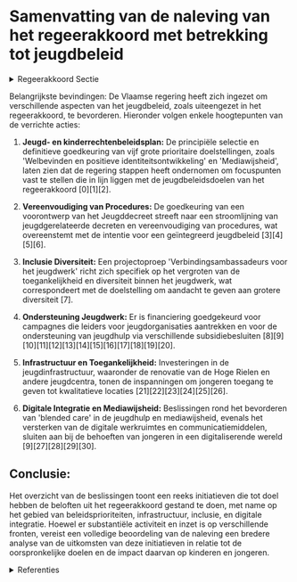 # Samenvatting van de naleving van het regeerakkoord met betrekking tot jeugdbeleid

<details>
        <summary>Regeerakkoord Sectie </summary>
        <p>5.3 Jeugd 1 Kinderen en jongeren verdienen alle kansen en ruimte om te spelen en zichzelf te ontplooien. Vlaanderen zet in op een kind-vriendelijke samenleving, waar de rechten van het kind centraal staan en waar kinderen voluit deel zijn van onze maatschappij. 2 We zorgen dat de stem van kinderen en jongeren wordt gehoord. Kinderen en jongeren kunnen via adviesorganen invloed uitoefenen op het beleid. Op Vlaams niveau is dat de Vlaamse jeugdraad die via de Ambrassade ondersteund wordt. De Vlaamse jeugdraad streeft in haar samenstelling actief naar een representativiteit van de brede doorsnede van de Vlaamse jeugd. De Vlaamse jeugdraad verspreidt daartoe onder meer haar oproep tot kandidaatstelling en de informatie om te stemmen voor een nieuwe jeugdraad ruimer bij de Vlaamse jeugd. De Vlaamse regering treedt in overleg met de Vlaamse Jeugdraad om dit te realiseren. 3 Jeugdwerk is meer dan vrijetijdsbesteding voor kinderen en jongeren. We willen een versterking van het jeugdwerk. Er is een uitbreiding van de capaciteit nodig. We willen hierbij aandacht geven aan de grotere diversiteit (kinderen en jongeren met een beperking, met een lage opleiding, in armoede, met etnisch culturele achtergrond en LGBTQ+-jongeren) bij de huidige generatie kinderen. Alle kinderen en jongeren moeten kunnen deelnemen aan een jeugdbeweging of vrijetijdsactiviteiten in het jeugdwerk. Hiertoe rollen we samen met de jeugdsector concrete beleidsmaatregelen uit. We willen hierbij waakzaam blijven om het jeugdwerk niet te instrumentaliseren voor de realisatie van maatschappelijke doelstellingen. 4 We zetten verder in op een geïntegreerd jeugdbeleid. We maken werk van een beleid voor kinderen en jongeren over de verschillende beleidsdomeinen heen en we kijken erop toe dat andere sectoren voldoende aandacht hebben voor de belangen van kinderen en jongeren. 5 Waar het Vlaamse Jeugd- en Kinder-rechtenbeleidsplan vroeger nog een hele lijst van kleine en grote maatregelen betrof zullen we nu focussen op 5 prioriteiten die in samenspraak met de jeugdsector worden opgesteld. De Minister van Jeugd houdt de coördinatie in handen voor alles wat met jeugd te maken heeft over de beleidsdo-meinen heen. 6 We erkennen het belang van het lokaal jeugdbeleid en de rol van de lokale jeugd-raad. We behouden en versterken het label ‘kindvriendelijke steden en gemeenten’, wat de lokale focus voor kinderen en jongeren moet vergroten. Gemeenten die dit label willen behalen, moeten aantonen dat ze het verdienen door inspanningen te leveren voor hun jongste burgers over verschillende beleidsdomeinen heen. 7 Op vlak van jeugdinformatie bena-drukken we het belang van kwaliteitsvolle informatie naar kinderen en jongeren. We blijven inzetten op de kennis en expertise aanwezig in de jeugdsector en moedigen de inzet ervan in andere sectoren aan. We blijven investeren in de verdere ontwikke-ling van het informatie- en communicatie-platform WAT WAT. 8 We erkennen het belang van ons jeugd-werk voor ons Vlaams sociaal weefsel. Vlaanderen wordt wereldwijd geroemd om hun specifieke jeugdwerking die vanuit de samenleving is gegroeid. Het sociaal engage-ment die de jongeren hier opnemen en de vrienden die ze hier maken, zijn vaak blijvend voor de rest van hun leven. Vele jongeren willen wel lid zijn van een jeugdorganisatie. Maar de stap om engagement op te nemen is groot. De hogere verwachtingen maken de drempel om ‘leider te worden’ van een groep groter. Als leider ontwikkel je echter vaardig-heden en competenties die ook later in een werkomgeving van pas komen. Jeugdorganisaties zorgen, net zoals sport-clubs en andere verengingen, voor een betere sociale inclusie in onze samenleving. Heel wat jeugdbewegingen kunnen de toestroom van nieuwe leden niet aan met de huidige infrastructuur en leiding. We ondersteunen daarom jeugdorganisaties bij het opzetten van campagnes om leiders aan te trekken. We willen hier de nodige aandacht aan besteden en verdere ondersteuning bieden. De Vlaamse regering neemt daarbij ook het initiatief om de procedure voor kader-vorming te vereenvoudigen zonder daarbij aan de kwaliteit van die vorming te raken. 9 Voor jongeren is de digitale wereld, gaming en sociale media heel belangrijk in hun dagelijks leven. In samenspraak met de Vlaamse Jeugdraad en de gamessector bekijken we hoe we jongeren nog meer mediawijs kunnen maken. 10 Jeugdhuizen en jeugdlokalen vormen een belangrijk onderdeel van de leefwereld van jongeren. Vlaanderen ondersteunt de verschillende werkingen hieromtrent verder, o.a. via het decreet bovenlokaal jeugdwerk, jeugdhuizen en jeugdwerk voor bijzondere doelgroepen. We voorzien ook een evaluatie van de eerste uitrol van dit nieuwe decreet. 11 Met het sportinfrastructuurplan van vorige legislatuur als voorbeeld plannen we een structurele aanpak voor bovenlokale jeugdinfrastructuur en bouwen een lange-termijnvisie uit. 12 We ondersteunen de multifunctionali-teit van gebouwen zodat ook jongeren gebruik kunnen maken van sporthallen of gemeenschapscentra. We zetten in op een vlottere toegang tot leegstaande (publieke) ruimte voor projecten en activiteiten. Centra en sites waar jongeren leren onder-nemen, bepaalde vaardigheden kunnen ontwikkelen of artistiek willen bezig zijn willen we promoten. Vanuit de Vlaamse overheid bundelen we de goede voor-beelden en stellen we die aan de lokale overheden ter beschikking. 13 Samen met de aanbieders van onderwijs en met sportactoren werken we vanuit jeugdbeleid aan de verdere uitbouw van actieve en gedeelde speelplaatsen. Daar naast willen we de speelplaatsen van scholen voor sport en spel openstellen voor het jeugdwerk en de bredere lokale gemeenschap. 14 Jeugdtoerisme is een belangrijk onder-deel van het Sociaal Toerisme in Vlaanderen. Het Masterplan draagt concreet bij aan de verdere versterking van jeugdtoerisme in Vlaanderen. We houden het aanbod bij de uitleendienst kampeermateriaal op peil. 15 We blijven inzetten op het ondersteunen van jeugdkampen door jeugdbewegingen en jeugdorganisaties. We maken een vervolg op het masterplan Bivakplaatsen en werken aan een vervolgplan waarmee we blijven streven om ieder kind de mogelijkheid te geven op kamp te gaan en om voldoende middelen te voorzien voor centra en huizen. In aansluiting op de evaluatie van het decreet jeugd- toerisme en met de verderzetting van het master-plan bivakplaatsen werken we aan naar een helder en geactualiseerd nieuw kader voor jeugdverblijven. </p>
        </details> 

Belangrijkste bevindingen:
De Vlaamse regering heeft zich ingezet om verschillende aspecten van het jeugdbeleid, zoals uiteengezet in het regeerakkoord, te bevorderen. Hieronder volgen enkele hoogtepunten van de verrichte acties:

1. **Jeugd- en kinderrechtenbeleidsplan:** De principiële selectie en definitieve goedkeuring van vijf grote prioritaire doelstellingen, zoals 'Welbevinden en positieve identiteitsontwikkeling' en 'Mediawijsheid', laten zien dat de regering stappen heeft ondernomen om focuspunten vast te stellen die in lijn liggen met de jeugdbeleidsdoelen van het regeerakkoord \[0\]\[1\]\[2\].

2. **Vereenvoudiging van Procedures:** De goedkeuring van een voorontwerp van het Jeugddecreet streeft naar een stroomlijning van jeugdgerelateerde decreten en vereenvoudiging van procedures, wat overeenstemt met de intentie voor een geïntegreerd jeugdbeleid \[3\]\[4\]\[5\]\[6\].

3. **Inclusie Diversiteit:** Een projectoproep 'Verbindingsambassadeurs voor het jeugdwerk' richt zich specifiek op het vergroten van de toegankelijkheid en diversiteit binnen het jeugdwerk, wat correspondeert met de doelstelling om aandacht te geven aan grotere diversiteit \[7\].

4. **Ondersteuning Jeugdwerk:** Er is financiering goedgekeurd voor campagnes die leiders voor jeugdorganisaties aantrekken en voor de ondersteuning van jeugdhulp via verschillende subsidiebesluiten \[8\]\[9\]\[10\]\[11\]\[12\]\[13\]\[14\]\[15\]\[16\]\[17\]\[18\]\[19\]\[20\].

5. **Infrastructuur en Toegankelijkheid:** Investeringen in de jeugdinfrastructuur, waaronder de renovatie van de Hoge Rielen en andere jeugdcentra, tonen de inspanningen om jongeren toegang te geven tot kwalitatieve locaties \[21\]\[22\]\[23\]\[24\]\[25\]\[26\].

6. **Digitale Integratie en Mediawijsheid:** Beslissingen rond het bevorderen van 'blended care' in de jeugdhulp en mediawijsheid, evenals het versterken van de digitale werkruimtes en communicatiemiddelen, sluiten aan bij de behoeften van jongeren in een digitaliserende wereld \[9\]\[27\]\[28\]\[29\]\[30\].

## Conclusie:
Het overzicht van de beslissingen toont een reeks initiatieven die tot doel hebben de beloften uit het regeerakkoord gestand te doen, met name op het gebied van beleidsprioriteiten, infrastructuur, inclusie, en digitale integratie. Hoewel er substantiële activiteit en inzet is op verschillende fronten, vereist een volledige beoordeling van de naleving een bredere analyse van de uitkomsten van deze initiatieven in relatie tot de oorspronkelijke doelen en de impact daarvan op kinderen en jongeren.

<details>
        <summary> Referenties</summary>
        **[\[0\]](https://beslissingenvlaamseregering.vlaanderen.be/?search=Vlaams%20jeugd-%20en%20kinderrechtenbeleidsplan%3A%20vijf%20prioritaire%20doelstellingen&dateOption=select&startDate=2020-03-13T09%3A00%3A00Z&endDate=2020-03-13T09%3A00%3A00Z)** : **(2020-03-13)** Vlaams jeugd- en kinderrechtenbeleidsplan: vijf prioritaire doelstellingen 

**[\[1\]](https://beslissingenvlaamseregering.vlaanderen.be/?search=Vlaams%20jeugd-%20en%20kinderrechtenbeleidsplan%3A%20vijf%20prioritaire%20doelstellingen&dateOption=select&startDate=2020-02-07T09%3A00%3A00Z&endDate=2020-02-07T09%3A00%3A00Z)** : **(2020-02-07)** Vlaams jeugd- en kinderrechtenbeleidsplan: vijf prioritaire doelstellingen 

**[\[2\]](https://beslissingenvlaamseregering.vlaanderen.be/?search=Vlaams%20jeugd-%20en%20kinderrechtenbeleidsplan%20%28JKP%29&dateOption=select&startDate=2020-09-25T08%3A00%3A00Z&endDate=2020-09-25T08%3A00%3A00Z)** : **(2020-09-25)** Vlaams jeugd- en kinderrechtenbeleidsplan (JKP) 

**[\[3\]](https://beslissingenvlaamseregering.vlaanderen.be/?search=Voorontwerp%20van%20decreet%20over%20het%20jeugd-%20en%20kinderrechtenbeleid%20en%20de%20ondersteuning%20van%20het%20jeugdwerk&dateOption=select&startDate=2023-03-31T08%3A00%3A00Z&endDate=2023-03-31T08%3A00%3A00Z)** : **(2023-03-31)** Voorontwerp van decreet over het jeugd- en kinderrechtenbeleid en de ondersteuning van het jeugdwerk 

**[\[4\]](https://beslissingenvlaamseregering.vlaanderen.be/?search=Voorontwerp%20van%20decreet%20over%20het%20jeugd-%20en%20kinderrechtenbeleid%20en%20de%20ondersteuning%20van%20het%20jeugdwerk&dateOption=select&startDate=2023-01-27T09%3A00%3A00Z&endDate=2023-01-27T09%3A00%3A00Z)** : **(2023-01-27)** Voorontwerp van decreet over het jeugd- en kinderrechtenbeleid en de ondersteuning van het jeugdwerk 

**[\[5\]](https://beslissingenvlaamseregering.vlaanderen.be/?search=Ontwerpdecreet%20over%20het%20jeugd-%20en%20kinderrechtenbeleid%20en%20de%20ondersteuning%20van%20het%20jeugdwerk&dateOption=select&startDate=2023-06-30T08%3A00%3A00Z&endDate=2023-06-30T08%3A00%3A00Z)** : **(2023-06-30)** Ontwerpdecreet over het jeugd- en kinderrechtenbeleid en de ondersteuning van het jeugdwerk 

**[\[6\]](https://beslissingenvlaamseregering.vlaanderen.be/?search=Bekrachtiging%20en%20afkondiging%20decreet%20over%20het%20jeugd-%20en%20kinderrechtenbeleid%20en%20de%20ondersteuning%20van%20het%20jeugdwerk&dateOption=select&startDate=2023-11-23T16%3A00%3A00Z&endDate=2023-11-23T16%3A00%3A00Z)** : **(2023-11-23)** Bekrachtiging en afkondiging decreet over het jeugd- en kinderrechtenbeleid en de ondersteuning van het jeugdwerk 

**[\[7\]](https://beslissingenvlaamseregering.vlaanderen.be/?search=Projectoproep%20%E2%80%98Verbindingsambassadeurs%20voor%20het%20jeugdwerk%E2%80%99&dateOption=select&startDate=2020-10-23T08%3A00%3A00Z&endDate=2020-10-23T08%3A00%3A00Z)** : **(2020-10-23)** Projectoproep ‘Verbindingsambassadeurs voor het jeugdwerk’ 

**[\[8\]](https://beslissingenvlaamseregering.vlaanderen.be/?search=Uitvoeringsbesluit%20decreet%20over%20het%20jeugd-%20en%20kinderrechtenbeleid%20en%20de%20ondersteuning%20van%20het%20jeugdwerk&dateOption=select&startDate=2023-07-14T08%3A00%3A00Z&endDate=2023-07-14T08%3A00%3A00Z)** : **(2023-07-14)** Uitvoeringsbesluit decreet over het jeugd- en kinderrechtenbeleid en de ondersteuning van het jeugdwerk 

**[\[9\]](https://beslissingenvlaamseregering.vlaanderen.be/?search=Plan%20Vlaamse%20Veerkracht%3A%20Blended%20care%20jeugdhulp&dateOption=select&startDate=2021-06-18T08%3A00%3A00Z&endDate=2021-06-18T08%3A00%3A00Z)** : **(2021-06-18)** Plan Vlaamse Veerkracht: Blended care jeugdhulp 

**[\[10\]](https://beslissingenvlaamseregering.vlaanderen.be/?search=Wijziging%20decreet%20rechtspositie%20minderjarige%20in%20de%20integrale%20jeugdhulp&dateOption=select&startDate=2023-10-13T08%3A00%3A00Z&endDate=2023-10-13T08%3A00%3A00Z)** : **(2023-10-13)** Wijziging decreet rechtspositie minderjarige in de integrale jeugdhulp 

**[\[11\]](https://beslissingenvlaamseregering.vlaanderen.be/?search=Crisis-%20en%20investeringsplan%20jeugdhulpverlening%3A%20subsidies%20samenwerkingsverbanden%20%E2%80%981Gezin%2C%201Plan%E2%80%99&dateOption=select&startDate=2023-11-10T09%3A00%3A00Z&endDate=2023-11-10T09%3A00%3A00Z)** : **(2023-11-10)** Crisis- en investeringsplan jeugdhulpverlening: subsidies samenwerkingsverbanden ‘1Gezin, 1Plan’ 

**[\[12\]](https://beslissingenvlaamseregering.vlaanderen.be/?search=Jeugdhulp%3A%20verhoging%20subsidie%20residenti%C3%ABle%20module%20GES%2B%2C%20effici%C3%ABntiewinsten%20subsidies%20en%20uitvoering%20VIA5&dateOption=select&startDate=2020-12-11T09%3A00%3A00Z&endDate=2020-12-11T09%3A00%3A00Z)** : **(2020-12-11)** Jeugdhulp: verhoging subsidie residentiële module GES+, efficiëntiewinsten subsidies en uitvoering VIA5 

**[\[13\]](https://beslissingenvlaamseregering.vlaanderen.be/?search=Jeugdhulp%3A%20verhoging%20subsidie%20residenti%C3%ABle%20module%20GES%2B%2C%20effici%C3%ABntiewinsten%20subsidies%20en%20uitvoering%20VIA5-akkoord&dateOption=select&startDate=2021-02-05T09%3A00%3A00Z&endDate=2021-02-05T09%3A00%3A00Z)** : **(2021-02-05)** Jeugdhulp: verhoging subsidie residentiële module GES+, efficiëntiewinsten subsidies en uitvoering VIA5-akkoord 

**[\[14\]](https://beslissingenvlaamseregering.vlaanderen.be/?search=Maatregelen%20cultuur-%20en%20jeugdinfrastructuur%20en%20operationalisering%20Departement%20Cultuur%2C%20Jeugd%20en%20Media%3A%20wijzigingsbesluit&dateOption=select&startDate=2020-12-18T09%3A00%3A00Z&endDate=2020-12-18T09%3A00%3A00Z)** : **(2020-12-18)** Maatregelen cultuur- en jeugdinfrastructuur en operationalisering Departement Cultuur, Jeugd en Media: wijzigingsbesluit 

**[\[15\]](https://beslissingenvlaamseregering.vlaanderen.be/?search=COVID-19%3A%20toekenning%20bijkomende%20steun%20jeugdorganisaties&dateOption=select&startDate=2021-07-09T08%3A00%3A00Z&endDate=2021-07-09T08%3A00%3A00Z)** : **(2021-07-09)** COVID-19: toekenning bijkomende steun jeugdorganisaties 

**[\[16\]](https://beslissingenvlaamseregering.vlaanderen.be/?search=Subsidie%20versterking%20jeugdhulpaanbod%20Oekra%C3%AFense%20vluchtelingengezinnen&dateOption=select&startDate=2023-04-21T08%3A00%3A00Z&endDate=2023-04-21T08%3A00%3A00Z)** : **(2023-04-21)** Subsidie versterking jeugdhulpaanbod Oekraïense vluchtelingengezinnen 

**[\[17\]](https://beslissingenvlaamseregering.vlaanderen.be/?search=Plan%20Vlaamse%20Veerkracht%3A%20dossiernummer%20113&dateOption=select&startDate=2022-02-04T09%3A00%3A00Z&endDate=2022-02-04T09%3A00%3A00Z)** : **(2022-02-04)** Plan Vlaamse Veerkracht: dossiernummer 113 

**[\[18\]](https://beslissingenvlaamseregering.vlaanderen.be/?search=Subsidie%20kleine%20wooneenheden&dateOption=select&startDate=2021-05-07T08%3A00%3A00Z&endDate=2021-05-07T08%3A00%3A00Z)** : **(2021-05-07)** Subsidie kleine wooneenheden 

**[\[19\]](https://beslissingenvlaamseregering.vlaanderen.be/?search=Crisis-%20en%20investeringsplan%20jeugdhulp%3A%20subsidie%20versterken%20crisisnetwerk%20Brussel&dateOption=select&startDate=2023-11-10T09%3A00%3A00Z&endDate=2023-11-10T09%3A00%3A00Z)** : **(2023-11-10)** Crisis- en investeringsplan jeugdhulp: subsidie versterken crisisnetwerk Brussel 

**[\[20\]](https://beslissingenvlaamseregering.vlaanderen.be/?search=Plan%20Vlaamse%20Veerkracht%3A%20Toekenning%20extra%20ICT-middelen%20en%20verhoging%20aantal%20uur%20kinderverzorging&dateOption=select&startDate=2021-09-17T08%3A00%3A00Z&endDate=2021-09-17T08%3A00%3A00Z)** : **(2021-09-17)** Plan Vlaamse Veerkracht: Toekenning extra ICT-middelen en verhoging aantal uur kinderverzorging 

**[\[21\]](https://beslissingenvlaamseregering.vlaanderen.be/?search=Plan%20Vlaamse%20Veerkracht%3A%2030%20miljoen%20euro%20voor%20Jeugdinfrastructuur&dateOption=select&startDate=2021-06-25T08%3A00%3A00Z&endDate=2021-06-25T08%3A00%3A00Z)** : **(2021-06-25)** Plan Vlaamse Veerkracht: 30 miljoen euro voor Jeugdinfrastructuur 

**[\[22\]](https://beslissingenvlaamseregering.vlaanderen.be/?search=Regeling%20toekenning%20investeringssubsidies%20strategische%20cultuur-%20en%20jeugdinfrastructuur&dateOption=select&startDate=2023-05-26T08%3A00%3A00Z&endDate=2023-05-26T08%3A00%3A00Z)** : **(2023-05-26)** Regeling toekenning investeringssubsidies strategische cultuur- en jeugdinfrastructuur 

**[\[23\]](https://beslissingenvlaamseregering.vlaanderen.be/?search=Plan%20Vlaamse%20Veerkracht%3A%20Financiering%20projecten%20die%20inzetten%20op%20een%20doorgaande%20lijn%20tussen%20kinderopvang%20van%20baby%E2%80%99s%20en%20peuters%2C%20kleuteronderwijs%20en%20kleuteropvang&dateOption=select&startDate=2021-06-04T08%3A00%3A00Z&endDate=2021-06-04T08%3A00%3A00Z)** : **(2021-06-04)** Plan Vlaamse Veerkracht: Financiering projecten die inzetten op een doorgaande lijn tussen kinderopvang van baby’s en peuters, kleuteronderwijs en kleuteropvang 

**[\[24\]](https://beslissingenvlaamseregering.vlaanderen.be/?search=Kinderopvang%3A%20kindratio%20en%20voorrangsregels&dateOption=select&startDate=2023-12-22T09%3A00%3A00Z&endDate=2023-12-22T09%3A00%3A00Z)** : **(2023-12-22)** Kinderopvang: kindratio en voorrangsregels 

**[\[25\]](https://beslissingenvlaamseregering.vlaanderen.be/?search=Decreet%20subsidies%20sector%20jeugdtoerisme&dateOption=select&startDate=2021-12-17T09%3A00%3A00Z&endDate=2021-12-17T09%3A00%3A00Z)** : **(2021-12-17)** Decreet subsidies sector jeugdtoerisme 

**[\[26\]](https://beslissingenvlaamseregering.vlaanderen.be/?search=Regels%20subsidi%C3%ABring%20jeugdverblijven%2C%20hostels%2C%20ondersteuningsstructuren%20en%20de%20vzw%20Algemene%20Dienst%20voor%20Jeugdtoerisme&dateOption=select&startDate=2022-03-18T09%3A00%3A00Z&endDate=2022-03-18T09%3A00%3A00Z)** : **(2022-03-18)** Regels subsidiëring jeugdverblijven, hostels, ondersteuningsstructuren en de vzw Algemene Dienst voor Jeugdtoerisme 

**[\[27\]](https://beslissingenvlaamseregering.vlaanderen.be/?search=Organisatie%20ge%C3%AFntegreerd%20gezins-%20en%20jeugdhulpbeleid%3A%20voorontwerp%20van%20decreet&dateOption=select&startDate=2023-11-17T09%3A00%3A00Z&endDate=2023-11-17T09%3A00%3A00Z)** : **(2023-11-17)** Organisatie geïntegreerd gezins- en jeugdhulpbeleid: voorontwerp van decreet 

**[\[28\]](https://beslissingenvlaamseregering.vlaanderen.be/?search=COVID-19%3A%20steun%20jeugdverblijven&dateOption=select&startDate=2020-07-10T08%3A00%3A00Z&endDate=2020-07-10T08%3A00%3A00Z)** : **(2020-07-10)** COVID-19: steun jeugdverblijven 

**[\[29\]](https://beslissingenvlaamseregering.vlaanderen.be/?search=Sociaal%20ondernemerschap%20in%20de%20sector%20kinderopvang%3A%20afschaffen%20verplichtingen&dateOption=select&startDate=2020-04-10T08%3A00%3A00Z&endDate=2020-04-10T08%3A00%3A00Z)** : **(2020-04-10)** Sociaal ondernemerschap in de sector kinderopvang: afschaffen verplichtingen 

**[\[30\]](https://beslissingenvlaamseregering.vlaanderen.be/?search=Sociaal%20ondernemerschap%20in%20de%20sector%20kinderopvang%3A%20afschaffen%20verplichtingen&dateOption=select&startDate=2020-03-20T09%3A00%3A00Z&endDate=2020-03-20T09%3A00%3A00Z)** : **(2020-03-20)** Sociaal ondernemerschap in de sector kinderopvang: afschaffen verplichtingen 
        </details> 

